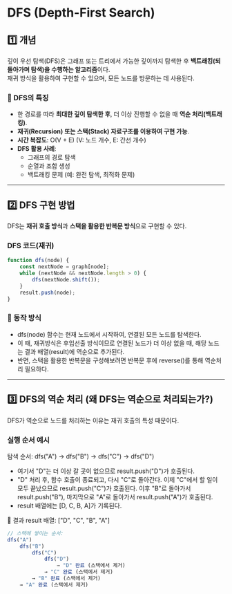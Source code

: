 # DFS (Depth-First Search)
## **1️⃣ 개념**
깊이 우선 탐색(DFS)은 그래프 또는 트리에서 가능한 깊이까지 탐색한 후 **백트래킹(되돌아가며 탐색)을 수행하는 알고리즘**이다.  
재귀 방식을 활용하여 구현할 수 있으며, 모든 노드를 방문하는 데 사용된다.

### **📌 DFS의 특징**
- 한 경로를 따라 **최대한 깊이 탐색한 후**, 더 이상 진행할 수 없을 때 **역순 처리(백트래킹)**.
- **재귀(Recursion) 또는 스택(Stack) 자료구조를 이용하여 구현 가능**.
- **시간 복잡도**: O(V + E) (V: 노드 개수, E: 간선 개수)
- **DFS 활용 사례**:
  - 그래프의 경로 탐색
  - 순열과 조합 생성
  - 백트래킹 문제 (예: 완전 탐색, 최적화 문제)

---
## **2️⃣ DFS 구현 방법**
DFS는 **재귀 호출 방식**과 **스택을 활용한 반복문 방식**으로 구현할 수 있다.

### **DFS 코드(재귀)**
```javascript
function dfs(node) {
    const nextNode = graph[node];
    while (nextNode && nextNode.length > 0) {
        dfs(nextNode.shift());
    }
    result.push(node);
}
```
### 📌 동작 방식
- dfs(node) 함수는 현재 노드에서 시작하여, 연결된 모든 노드를 탐색한다.
- 이 때, 재귀방식은 후입선출 방식이므로 연결된 노드가 더 이상 없을 때, 해당 노드는 결과 배열(result)에 역순으로 추가된다.
- 반면, 스택을 활용한 반복문을 구성해보려면 반복문 후에 reverse()를 통해 역순처리 필요하다.

---

## 3️⃣ DFS의 역순 처리 (왜 DFS는 역순으로 처리되는가?)
DFS가 역순으로 노드를 처리하는 이유는 재귀 호출의 특성 때문이다.

### 실행 순서 예시
탐색 순서: dfs("A") → dfs("B") → dfs("C") → dfs("D")
- 여기서 "D"는 더 이상 갈 곳이 없으므로 result.push("D")가 호출된다.
- "D" 처리 후, 함수 호출이 종료되고, 다시 "C"로 돌아간다. 이제 "C"에서 할 일이 모두 끝났으므로 result.push("C")가 호출된다. 이후 "B"로 돌아가서 result.push("B"), 마지막으로 "A"로 돌아가서 result.push("A")가 호출된다.
- result 배열에는 [D, C, B, A]가 기록된다.

📌 결과
result 배열: ["D", "C", "B", "A"]

```javascript
// 스택에 쌓이는 순서:
dfs("A")
    dfs("B")
        dfs("C")
            dfs("D")
                → "D" 완료 (스택에서 제거)
            → "C" 완료 (스택에서 제거)
        → "B" 완료 (스택에서 제거)
    → "A" 완료 (스택에서 제거)
```
